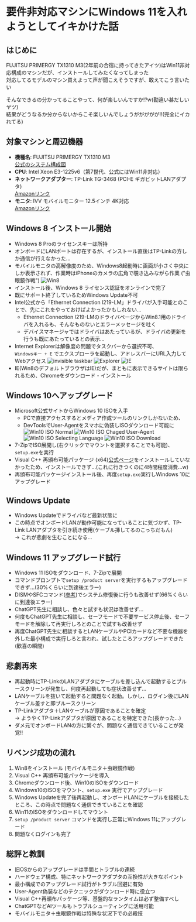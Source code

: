 # 要件非対応マシンにWindows 11を入れようとしてイキかけた話

## はじめに

FUJITSU PRIMERGY TX1310 M3(2年前の合宿に持ってきたアイツ)はWin11非対応構成のマシンだが、インストールしてみたくなってしまった  
対応してるモデルのマシン買えよって声が聞こえそうですが、敢えてこう言いたい

そんなできるの分かってることやって、何が楽しいんですか!?w(勘違い甚だしいヤツ)  
結果がどうなるか分からないからこそ楽しいんでしょうががががが!!(完全にイカれてる)

## 対象マシンと周辺機器

- **機種名**: FUJITSU PRIMERGY TX1310 M3  
  [公式のシステム構成図](https://jp.fujitsu.com/platform/server/primergy/pdf/20210202/tx1310_m3.pdf)
- **CPU**: Intel Xeon E3-1225v6（第7世代、公式にはWin11非対応）  
- **ネットワークアダプター**: TP-Link TG-3468 (PCI-E ギガビットLANアダプタ)  
  [Amazonリンク](https://www.amazon.co.jp/dp/B003CFATNI?ref=ppx_yo2ov_dt_b_fed_asin_title&th=1)  
- **モニタ**: IVV モバイルモニター 12.5インチ 4K対応  
  [Amazonリンク](https://www.amazon.co.jp/dp/B09JW5874X?ref=ppx_yo2ov_dt_b_fed_asin_title)

## Windows 8 インストール開始

- Windows 8 Proのライセンスキーは所持
- オンボードにLANポートは存在するが、インストール直後はTP-Linkの方しか通信が行えなかった…
- モバイルモニタの高解像度のため、Windows8起動時に画面が小さく中央にしか表示されず、作業時はiPhoneのカメラの広角で覗き込みながら作業 ("虫眼鏡作戦")
![Win8](img/01.jpg "Win8 インストール直後")
- インストール後、Windows 8 ライセンス認証をオンラインで完了
-  既にサポート終了しているためWindows Update不可
- Intel公式から「Ethernet Connection I219-LM」ドライバが入手可能とのことで、先にこれをやっておけばよかったかもしれない…
  - Ethernet Connection I219-LMのドライバページからWin8.1用のドライバを入れるも、そんなものないとエラーメッセージを吐く
  - デバイスマネージャではドライバはあたっているが、ドライバの更新を行うも既にあたっているとの表示…
- Internet Explorerは解像度の問題でタスクバーから選択不可、  
  `Windowsキー + E` でエクスプローラを起動し、アドレスバーにURL入力してWebアクセス
![invisible taskbar](img/02.jpg "デスクトップのタスクバーが見えない")
![Explorer](img/03.jpg "エクスプローラのアドレスに入力")
![IE](img/04.jpg "IE起動")
- IE(Win8のデフォルトブラウザはIE)だが、まともに表示できるサイトは限られるため、Chromeをダウンロード・インストール

## Windows 10へアップグレード

- Microsoft公式サイトからWindows 10 ISOを入手
  - PCで直接アクセスするとメディア作成ツールのリンクしかないため、
  - DevToolsでUser-Agentをスマホに偽装しISOダウンロード可能に
![Win10 ISO Normal](img/05.jpg "通常表示")
![Win10 ISO Chaged User-Agent](img/06.jpg "User-Agent偽装")
![Win10 ISO Selecting Language](img/07.jpg "言語選択")
![Win10 ISO Download](img/08.jpg "ISOダウンロード")
- 7-ZipでISO展開し(右クリックでマウントを選択することでも可能)、`setup.exe`を実行
- Visual C++ 再頒布可能パッケージ (x64)[公式ページ](https://learn.microsoft.com/ja-jp/cpp/windows/latest-supported-vc-redist?view=msvc-170)をインストールしていなかったため、インストールできず…(これに行きつくのに4時間程度消費…w)
- 再頒布可能パッケージインストール後、再度`setup.exe`実行しWindows 10にアップグレード

## Windows Update

- Windows Updateでドライバなど最新状態に  
- この時点でオンボードLANが動作可能になっていることに気づかず、TP-Link LANアダプタを引き続き使用(ケーブル挿してるのこっちだもん)  
  → これが悲劇を生むことになる…

## Windows 11 アップグレード試行

- Windows 11 ISOをダウンロード、7-Zipで展開  
- コマンドプロンプトで`setup /product server`を実行するもアップグレードできず…(30%くらいに到達後エラー)  
- DISMやSFCコマンド([参考](https://onoredekaiketsu.com/repair-windows-with-dism-and-sfc-scannow/?fbclid=IwY2xjawLMdN1leHRuA2FlbQIxMABicmlkETFHbmIxcWJoU3NGRnJiM242AR5hd4CTSlECaN2ZkFNqAo9iv6AX_24rQzQ3OlIldiHZnJTzinpLEQyljLfq-A_aem_0kBt_OpDnkA8yhoh_AIsbA))でシステム修復後に行うも改善せず(66%くらいに到達後エラー)
- ChatGPT先生に相談し、色々と試すも状況は改善せず…
- 何度もChatGPT先生に相談し、セーフモードで不要サービス停止後、セーフモードを解除して再実行しろとのことで試すも改善せず
- 再度ChatGPT先生に相談するとLANケーブルやPCIカードなど不要な機器を外した最小構成で実行しろと言われ、試したところアップグレードできた(歓喜の瞬間)

## 悲劇再来

- 再起動時にTP-LinkのLANアダブタにケーブルを差し込んで起動するとブルースクリーンが発生し、何度再起動しても症状改善せず…  
- LANケーブルを抜いて起動すると問題なく起動。しかし、ログイン後にLANケーブル差すと即ブルースクリーン  
- TP-Linkアダプタ＋LANケーブルが原因であることを確定  
  → ようやくTP-Linkアダプタが原因であることを特定できた(長かった…)
- ダメ元でオンボードLANの方に繋ぐが、問題なく通信できていることが発覚!!

## リベンジ成功の流れ

1. Win8をインストール (モバイルモニタ＋虫眼鏡作戦)
2. Visual C++ 再頒布可能パッケージを導入
3. Chromeダウンロード後、Win10のISOをダウンロード
4. Windows10のISOをマウント、`setup.exe` 実行でアップグレード
5. Windows Updateを完了後再起動し、オンボードLANにケーブルを接続したところ、この時点で問題なく通信できていることを確認
6. Win11のISOをダウンロードしてマウント
7. `setup /product server` コマンドを実行し正常にWindows 11にアップグレード
8. 問題なくログインも完了

## 総評と教訓

- 旧OSからのアップグレードは手間とトラブルの連続  
- ハードウェア構成、特にネットワークアダプタの互換性が大きなポイント  
- 最小構成でのアップグレード試行がトラブル回避に有効  
- User-Agent偽装などのテクニックがダウンロード時に役立つ  
- Visual C++再頒布パッケージ等、基盤的なランタイムは必ず整備すべし  
- ChatGPTなどAIツールもトラブルシューティングに活用可能  
- モバイルモニタ＋虫眼鏡作戦は特殊な状況下での必殺技
